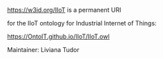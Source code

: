 https://w3id.org/IIoT is a permanent URI 

for the IIoT ontology for Industrial Internet of Things: 

https://OntoIT.github.io/IIoT/IIoT.owl

Maintainer: Liviana Tudor

